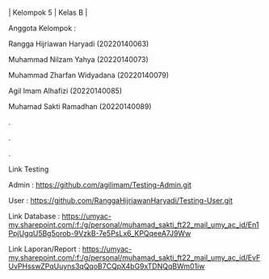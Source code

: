 | Kelompok 5 | Kelas B |

Anggota Kelompok :

Rangga Hijriawan Haryadi (20220140063)

Muhammad Nilzam Yahya (20220140073) 

Muhammad Zharfan Widyadana (20220140079) 

Agil Imam Alhafizi (20220140085)

Muhamad Sakti Ramadhan (20220140089)

.

.

.

Link Testing 

Admin : https://github.com/agilimam/Testing-Admin.git

User : https://github.com/RanggaHijriawanHaryadi/Testing-User.git



Link Database : https://umyac-my.sharepoint.com/:f:/g/personal/muhamad_sakti_ft22_mail_umy_ac_id/En1PpjUgqU5Bg5orob-9VzkB-7e5PsLx6_KPQqeeA7J9Ww



Link Laporan/Report : https://umyac-my.sharepoint.com/:f:/g/personal/muhamad_sakti_ft22_mail_umy_ac_id/EvFUvPHsswZPqUuyns3qQqoB7CQpX4bG9xTDNQqBWm01iw
